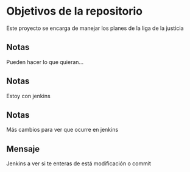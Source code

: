 # Objetivos de la repositorio

Este proyecto se encarga de manejar los planes de la liga de la justicia


## Notas
Pueden hacer lo que quieran...

## Notas
Estoy con jenkins

## Notas
Más cambios para ver que ocurre en jenkins

## Mensaje
Jenkins a ver si te enteras de está modificación o commit